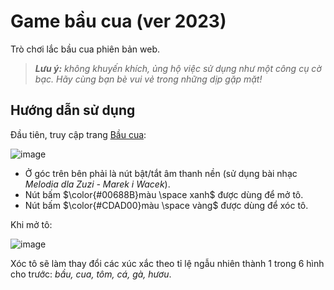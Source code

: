 # Game bầu cua (ver 2023)
Trò chơi lắc bầu cua phiên bản web.

> _**Lưu ý:** không khuyến khích, ủng hộ việc sử dụng như một công cụ cờ bạc. Hãy cùng bạn bè vui vẻ trong những dịp gặp mặt!_

## Hướng dẫn sử dụng

Đầu tiên, truy cập trang [Bầu cua](https://thangnd157.github.io/bau-cua-2023/):

![image](https://user-images.githubusercontent.com/94043610/225951706-25665513-345b-4e44-8046-c1647251dd28.png)

* Ở góc trên bên phải là nút bật/tắt âm thanh nền (sử dụng bài nhạc *Melodia dla Zuzi - Marek i Wacek*).
* Nút bấm $\color{#00688B}màu \space xanh$ được dùng để mở tô.
* Nút bấm $\color{#CDAD00}màu \space vàng$ được dùng để xóc tô.

Khi mở tô:

![image](https://user-images.githubusercontent.com/94043610/225962757-82a66914-46e1-4ed5-a48b-e4540336be01.png)

Xóc tô sẽ làm thay đổi các xúc xắc theo tỉ lệ ngẫu nhiên thành 1 trong 6 hình cho trước: *bầu, cua, tôm, cá, gà, hươu*.

